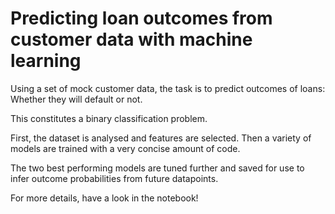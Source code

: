 # Predicting loan outcomes from customer data with machine learning

Using a set of mock customer data, the task is to predict outcomes of loans: Whether they will default or not.

This constitutes a binary classification problem.

First, the dataset is analysed and features are selected. Then a variety of models are trained with a very concise amount of code.

The two best performing models are tuned further and saved for use to infer outcome probabilities from future datapoints.


For more details, have a look in the notebook!
